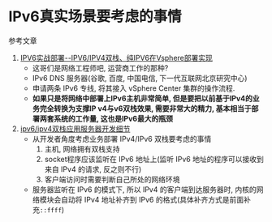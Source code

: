 # IPv6真实场景要考虑的事情

参考文章

1. [IPV6实战部署--IPV6/IPV4双栈、纯IPV6在Vsphere部署实现](https://blog.csdn.net/firehadoop/article/details/88895518)
    - 这哥们是网络工程师吧, 运营商工作的那种?
    - IPv6 DNS 服务器(谷歌, 百度, 中国电信, 下一代互联网北京研究中心)
    - 申请两条 IPv6 专线, 将其接入 vSphere Center 集群的操作流程.
    - **如果只是将网络中部署上IPv6主机非常简单, 但是要把以前基于IPv4的业务完全转换为支撑IP v4与v6双栈效果, 需要非常大的精力, 基本相当于部署两套系统的工作量, 这也是IPv6最大的瓶颈**
2. [ipv6/ipv4双栈应用服务器开发细节](https://blog.csdn.net/chenycbbc0101/article/details/80228961)
    - 从开发者角度考虑业务部署 IPv4/IPv6 双栈要考虑的事情
        1. 主机, 网络拥有双栈支持
        2. socket程序应该监听在 IPv6 地址上(监听 IPv6 地址的程序可以接收到来自 IPv4 的请求, 反之则不行)
        3. 客户端访问时需要判断自己所处的网络环境
    - 服务器监听在 IPv6 的模式下, 所以 IPv4 的客户端到达服务器时, 内核的网络模块会自动将 IPv4 地址补齐到 IPv6 的格式(具体补齐方式是前面补充`::ffff`)
